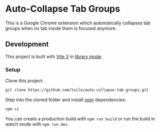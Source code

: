 # Auto-Collapse Tab Groups

This is a Google Chrome extension which automatically collapses tab groups when no tab inside them is focused anymore.

## Development

This project is built with [Vite 3](https://vitejs.dev/) in [library mode](https://vitejs.dev/guide/build.html#library-mode).

### Setup

Clone this project:

```bash
git clone https://github.com/loilo/auto-collapse-tab-groups.git
```

Step into the cloned folder and install [npm](https://www.npmjs.com/) dependencies:

```bash
npm ci
```

You can create a production build with `npm run build` or run the build in watch mode with `npm run dev`.
